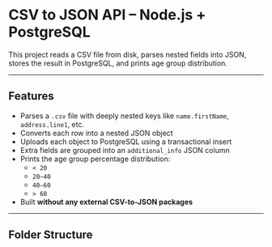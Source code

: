 # CSV to JSON API – Node.js + PostgreSQL

This project reads a CSV file from disk, parses nested fields into JSON, stores the result in PostgreSQL, and prints age group distribution.

---

## Features

- Parses a `.csv` file with deeply nested keys like `name.firstName`, `address.line1`, etc.
- Converts each row into a nested JSON object
- Uploads each object to PostgreSQL using a transactional insert
- Extra fields are grouped into an `additional_info` JSON column
- Prints the age group percentage distribution:
  - `< 20`
  - `20–40`
  - `40–60`
  - `> 60`
- Built **without any external CSV-to-JSON packages**

---

##  Folder Structure

